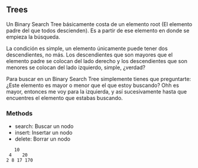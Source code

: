 ## Trees

Un Binary Search Tree básicamente costa de un elemento root (El elemento padre del que todos descienden). Es a partir de ese elemento en donde se empieza la búsqueda.


La condición es simple, un elemento únicamente puede tener dos descendientes, no más. Los descendientes que son mayores que el elemento padre se colocan del lado derecho y los descendientes que son menores se colocan del lado izquierdo, simple, ¿verdad?

Para buscar en un Binary Search Tree simplemente tienes que preguntarte: ¿Este elemento es mayor o menor que el que estoy buscando? Ohh es mayor, entonces me voy para la izquierda, y así sucesivamente hasta que encuentres el elemento que estabas buscando.

### Methods

- search: Buscar un nodo
- insert: Insertar un nodo
- delete: Borrar un nodo

```
   10
 4    20
2 8 17 170
```